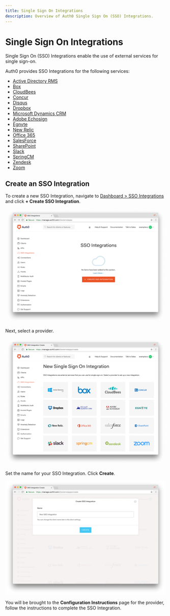 ```yaml
---
title: Single Sign On Integrations
description: Overview of Auth0 Single Sign On (SSO) Integrations.
---
```


# Single Sign On Integrations

Single Sign On (SSO) Integrations enable the use of external services for single sign-on.

Auth0 provides SSO Integrations for the following services:

- [Active Directory RMS](/sso/current/integrations/ad-rms)
- [Box](/sso/current/integrations/box)
- [CloudBees](/sso/current/integrations/cloudbees)
- [Concur](/sso/current/integrations/concur)
- [Disqus](/sso/current/integrations/disqus)
- [Dropbox](/sso/current/integrations/dropbox)
- [Microsoft Dynamics CRM](/sso/current/integrations/dynamics-crm)
- [Adobe Echosign](/sso/current/integrations/echosign)
- [Egnyte](/sso/current/integrations/egnyte)
- [New Relic](/sso/current/integrations/new-relic)
- [Office 365](/sso/current/integrations/office-365)
- [SalesForce](/sso/current/integrations/salesforce)
- [SharePoint](/sso/current/integrations/sharepoint)
- [Slack](/sso/current/integrations/slack)
- [SpringCM](/sso/current/integrations/springcm)
- [Zendesk](/sso/current/integrations/zendesk)
- [Zoom](/sso/current/integrations/zoom)

## Create an SSO Integration

To create a new SSO Integration, navigate to [Dashboard > SSO Integrations](https://manage.auth0.com/#/externalapps) and click **+ Create SSO Integration**.

![](/media/articles/sso/integrations/new.png)

Next, select a provider.

![](/media/articles/sso/integrations/options.png)

Set the name for your SSO Integration. Click **Create**.

![](/media/articles/sso/integrations/name.png)

You will be brought to the **Configuration Instructions** page for the provider, follow the instructions to complete the SSO Integration.
